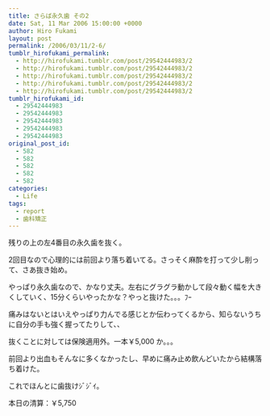 ```yaml
---
title: さらば永久歯 その2
date: Sat, 11 Mar 2006 15:00:00 +0000
author: Hiro Fukami
layout: post
permalink: /2006/03/11/2-6/
tumblr_hirofukami_permalink:
  - http://hirofukami.tumblr.com/post/29542444983/2
  - http://hirofukami.tumblr.com/post/29542444983/2
  - http://hirofukami.tumblr.com/post/29542444983/2
  - http://hirofukami.tumblr.com/post/29542444983/2
  - http://hirofukami.tumblr.com/post/29542444983/2
tumblr_hirofukami_id:
  - 29542444983
  - 29542444983
  - 29542444983
  - 29542444983
  - 29542444983
original_post_id:
  - 582
  - 582
  - 582
  - 582
  - 582
categories:
  - Life
tags:
  - report
  - 歯科矯正
---
```

<div class="section">
  <p>
    残りの上の左4番目の永久歯を抜く。
  </p>
  
  <p>
    2回目なので心理的には前回より落ち着いてる。さっそく麻酔を打って少し削って、さあ抜き始め。
  </p>
  
  <p>
    やっぱり永久歯なので、かなり丈夫。左右にグラグラ動かして段々動く幅を大きくしていく、15分くらいやったかな？やっと抜けた。。。ﾌｰ
  </p>
  
  <p>
    痛みはないとはいえやっぱり力んでる感じとか伝わってくるから、知らないうちに自分の手も強く握ってたりして、、
  </p>
  
  <p>
    抜くことに対しては保険適用外。一本￥5,000 か。。。
  </p>
  
  <p>
    前回より出血もそんなに多くなかったし、早めに痛み止め飲んどいたから結構落ち着けた。
  </p>
  
  <p>
    これでほんとに歯抜けｼﾞｼﾞｲ。
  </p>
  
  <p>
    本日の清算：￥5,750
  </p>
</div>